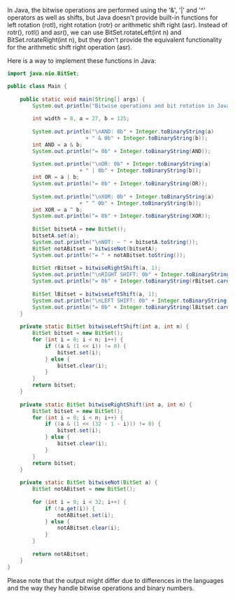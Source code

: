  In Java, the bitwise operations are performed using the '&', '|' and '^' operators as well as shifts, but Java doesn't provide built-in functions for left rotation (rotl), right rotation (rotr) or arithmetic shift right (asr). Instead of rotr(), rotl() and asr(), we can use BitSet.rotateLeft(int n) and BitSet.rotateRight(int n), but they don't provide the equivalent functionality for the arithmetic shift right operation (asr). 

Here is a way to implement these functions in Java:

```java
import java.nio.BitSet;

public class Main {
    
    public static void main(String[] args) {
        System.out.println("Bitwise operations and bit rotation in Java.");
        
        int width = 8, a = 27, b = 125;
        
        System.out.println("\nAND: 0b" + Integer.toBinaryString(a) 
                         + " & 0b" + Integer.toBinaryString(b));
        int AND = a & b;
        System.out.println("= 0b" + Integer.toBinaryString(AND));
        
        System.out.println("\nOR: 0b" + Integer.toBinaryString(a) 
                       + " | 0b" + Integer.toBinaryString(b));
        int OR = a | b;
        System.out.println("= 0b" + Integer.toBinaryString(OR));
        
        System.out.println("\nXOR: 0b" + Integer.toBinaryString(a) 
                       + " ^ 0b" + Integer.toBinaryString(b));
        int XOR = a ^ b;
        System.out.println("= 0b" + Integer.toBinaryString(XOR));
        
        BitSet bitsetA = new BitSet();
        bitsetA.set(a);
        System.out.println("\nNOT: ~ " + bitsetA.toString());
        BitSet notABitset = bitwiseNot(bitsetA);
        System.out.println("= " + notABitset.toString());
        
        BitSet rBitset = bitwiseRightShift(a, 1);
        System.out.println("\nRIGHT SHIFT: 0b" + Integer.toBinaryString(a) + " >> 1");
        System.out.println("= 0b" + Integer.toBinaryString(rBitset.cardinality()));
        
        BitSet lBitset = bitwiseLeftShift(a, 1);
        System.out.println("\nLEFT SHIFT: 0b" + Integer.toBinaryString(a) + " << 1");
        System.out.println("= 0b" + Integer.toBinaryString(lBitset.cardinality()));        
    }
    
    private static BitSet bitwiseLeftShift(int a, int n) {
        BitSet bitset = new BitSet();
        for (int i = 0; i < n; i++) {
            if ((a & (1 << i)) != 0) {
                bitset.set(i);
            } else {
                bitset.clear(i);
            }
        }
        return bitset;
    }
    
    private static BitSet bitwiseRightShift(int a, int n) {
        BitSet bitset = new BitSet();
        for (int i = 0; i < n; i++) {
            if ((a & (1 << (32 - 1 - i))) != 0) {
                bitset.set(i);
            } else {
                bitset.clear(i);
            }
        }
        return bitset;
    }
    
    private static BitSet bitwiseNot(BitSet a) {
        BitSet notABitset = new BitSet();
        
        for (int i = 0; i < 32; i++) {
            if (!a.get(i)) {
                notABitset.set(i);
            } else {
                notABitset.clear(i);
            }
        }
        
        return notABitset;
    }
}
```
Please note that the output might differ due to differences in the languages and the way they handle bitwise operations and binary numbers.
